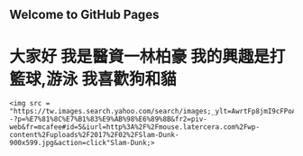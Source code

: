 ## Welcome to GitHub Pages
<h1>
  大家好 我是醫資一林柏豪
  我的興趣是打籃球,游泳
  我喜歡狗和貓
  </h1>
    
    <img src = "https://tw.images.search.yahoo.com/search/images;_ylt=AwrtFp8jmI9cFPoAsq1r1gt.;_ylu=X3oDMTE0dmtpNW1vBGNvbG8DdHcxBHBvcwMxBHZ0aWQDREQwMDFfMQRzZWMDcGl2cw--?p=%E7%81%8C%E7%B1%83%E9%AB%98%E6%89%8B&fr2=piv-web&fr=mcafee#id=5&iurl=http%3A%2F%2Fmouse.latercera.com%2Fwp-content%2Fuploads%2F2017%2F02%2FSlam-Dunk-900x599.jpg&action=click"Slam-Dunk;>
    
  
